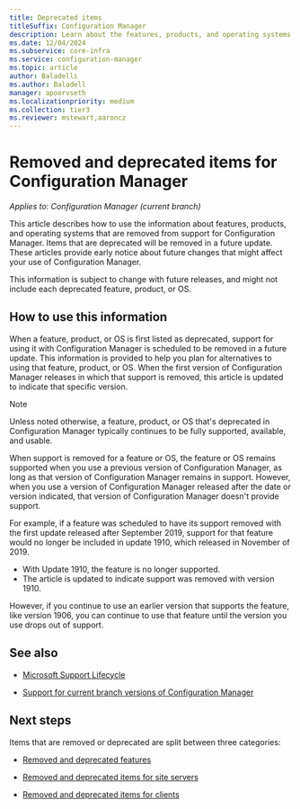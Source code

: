```yaml
---
title: Deprecated items
titleSuffix: Configuration Manager
description: Learn about the features, products, and operating systems that Configuration Manager no longer supports.
ms.date: 12/04/2024
ms.subservice: core-infra
ms.service: configuration-manager
ms.topic: article
author: Baladelli
ms.author: Baladell
manager: apoorvseth
ms.localizationpriority: medium
ms.collection: tier3
ms.reviewer: mstewart,aaroncz 
---
```


# Removed and deprecated items for Configuration Manager

*Applies to: Configuration Manager (current branch)*

This article describes how to use the information about features, products, and operating systems that are removed from support for Configuration Manager. Items that are deprecated will be removed in a future update. These articles provide early notice about future changes that might affect your use of Configuration Manager.

This information is subject to change with future releases, and might not include each deprecated feature, product, or OS.

## How to use this information

When a feature, product, or OS is first listed as deprecated, support for using it with Configuration Manager is scheduled to be removed in a future update. This information is provided to help you plan for alternatives to using that feature, product, or OS. When the first version of Configuration Manager releases in which that support is removed, this article is updated to indicate that specific version.

> [!NOTE]
> Unless noted otherwise, a feature, product, or OS that's deprecated in Configuration Manager typically continues to be fully supported, available, and usable.

When support is removed for a feature or OS, the feature or OS remains supported when you use a previous version of Configuration Manager, as long as that version of Configuration Manager remains in support. However, when you use a version of Configuration Manager released after the date or version indicated, that version of Configuration Manager doesn't provide support.

For example, if a feature was scheduled to have its support removed with the first update released after September 2019, support for that feature would no longer be included in update 1910, which released in November of 2019.

- With Update 1910, the feature is no longer supported.
- The article is updated to indicate support was removed with version 1910.

However, if you continue to use an earlier version that supports the feature, like version 1906, you can continue to use that feature until the version you use drops out of support.

## See also

- [Microsoft Support Lifecycle](/lifecycle/)

- [Support for current branch versions of Configuration Manager](../../../servers/manage/current-branch-versions-supported.md)

## Next steps

Items that are removed or deprecated are split between three categories:

- [Removed and deprecated features](removed-and-deprecated-cmfeatures.md)

- [Removed and deprecated items for site servers](removed-and-deprecated-server.md)

- [Removed and deprecated items for clients](removed-and-deprecated-client.md)
